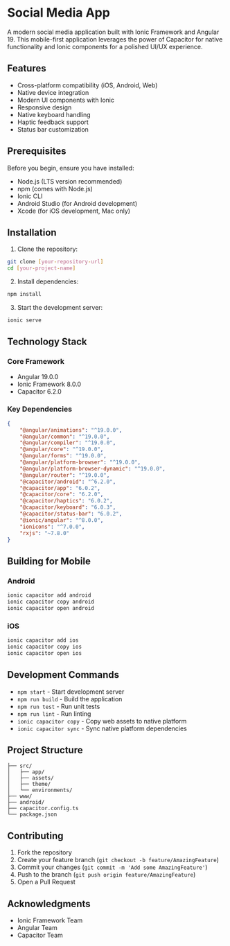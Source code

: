 # Social Media App

A modern social media application built with Ionic Framework and Angular 19. This mobile-first application leverages the power of Capacitor for native functionality and Ionic components for a polished UI/UX experience.

## Features

- Cross-platform compatibility (iOS, Android, Web)
- Native device integration
- Modern UI components with Ionic
- Responsive design
- Native keyboard handling
- Haptic feedback support
- Status bar customization

## Prerequisites

Before you begin, ensure you have installed:
- Node.js (LTS version recommended)
- npm (comes with Node.js)
- Ionic CLI
- Android Studio (for Android development)
- Xcode (for iOS development, Mac only)

## Installation

1. Clone the repository:
```bash
git clone [your-repository-url]
cd [your-project-name]
```

2. Install dependencies:
```bash
npm install
```

3. Start the development server:
```bash
ionic serve
```

## Technology Stack

### Core Framework
- Angular 19.0.0
- Ionic Framework 8.0.0
- Capacitor 6.2.0

### Key Dependencies
```json
{
    "@angular/animations": "^19.0.0",
    "@angular/common": "^19.0.0",
    "@angular/compiler": "^19.0.0",
    "@angular/core": "^19.0.0",
    "@angular/forms": "^19.0.0",
    "@angular/platform-browser": "^19.0.0",
    "@angular/platform-browser-dynamic": "^19.0.0",
    "@angular/router": "^19.0.0",
    "@capacitor/android": "^6.2.0",
    "@capacitor/app": "6.0.2",
    "@capacitor/core": "6.2.0",
    "@capacitor/haptics": "6.0.2",
    "@capacitor/keyboard": "6.0.3",
    "@capacitor/status-bar": "6.0.2",
    "@ionic/angular": "^8.0.0",
    "ionicons": "^7.0.0",
    "rxjs": "~7.8.0"
}
```

## Building for Mobile

### Android
```bash
ionic capacitor add android
ionic capacitor copy android
ionic capacitor open android
```

### iOS
```bash
ionic capacitor add ios
ionic capacitor copy ios
ionic capacitor open ios
```

## Development Commands

- `npm start` - Start development server
- `npm run build` - Build the application
- `npm run test` - Run unit tests
- `npm run lint` - Run linting
- `ionic capacitor copy` - Copy web assets to native platform
- `ionic capacitor sync` - Sync native platform dependencies

## Project Structure

```
├── src/
│   ├── app/
│   ├── assets/
│   ├── theme/
│   └── environments/
├── www/
├── android/
├── capacitor.config.ts
└── package.json
```

## Contributing

1. Fork the repository
2. Create your feature branch (`git checkout -b feature/AmazingFeature`)
3. Commit your changes (`git commit -m 'Add some AmazingFeature'`)
4. Push to the branch (`git push origin feature/AmazingFeature`)
5. Open a Pull Request


## Acknowledgments

- Ionic Framework Team
- Angular Team
- Capacitor Team
